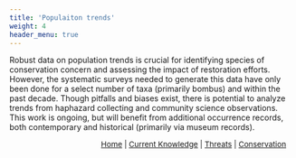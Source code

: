 ```yaml
---
title: 'Populaiton trends'
weight: 4
header_menu: true
---
```


Robust data on population trends is crucial for identifying species of conservation concern and assessing the impact of restoration efforts. However, the systematic surveys needed to generate this data have only been done for a select number of taxa (primarily bombus) and within the past decade. Though pitfalls and biases exist, there is potential to analyze trends from haphazard collecting and community science observations. This work is ongoing, but will benefit from additional occurrence records, both contemporary and historical (primarily via museum records). 

<p style="font-size: 10pt; text-align: right; margin-right: 3%"><a href="https://vtecostudies.github.io/SoBees_LandingPage/">Home</a> | <a href="https://vtecostudies.github.io/SoBees_Current_Knowledge/">Current Knowledge</a> | <a href="https://vtecostudies.github.io/SoBees_Threats/">Threats</a> | <a href="https://vtecostudies.github.io/SoBees_Conservation/">Conservation</a></p>